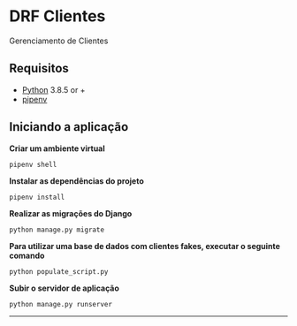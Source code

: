# DRF Clientes
Gerenciamento de Clientes

## Requisitos
- [Python](https://www.python.org/downloads/) 3.8.5 or +
- [pipenv](https://pypi.org/project/pipenv/)

## Iniciando a aplicação

**Criar um ambiente virtual**  
``` terminal
pipenv shell
```

**Instalar as dependências do projeto**  
``` terminal
pipenv install
```

**Realizar as migrações do Django**
``` terminal
python manage.py migrate
```

**Para utilizar uma base de dados com clientes fakes, executar o seguinte comando**
``` terminal
python populate_script.py
```

**Subir o servidor de aplicação**  
``` terminal
python manage.py runserver
```

---
